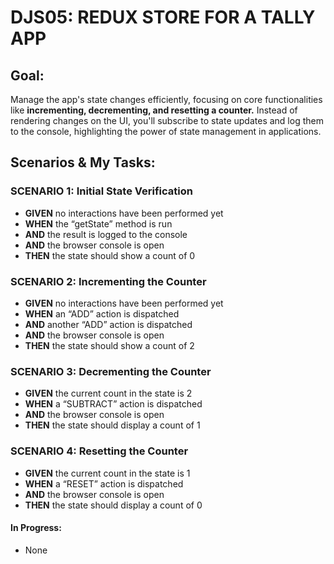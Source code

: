 # DJS05: REDUX STORE FOR A TALLY APP
 
 ## Goal:
 Manage the app's state changes efficiently, focusing on core functionalities like **incrementing, decrementing, and resetting a counter.** Instead of rendering changes on the UI, you'll subscribe to state updates and log them to the console, highlighting the power of state management in applications.


 ## Scenarios & My Tasks:

 ### SCENARIO 1: Initial State Verification
 - **GIVEN** no interactions have been performed yet
 - **WHEN** the “getState” method is run
 - **AND** the result is logged to the console
 - **AND** the browser console is open
 - **THEN** the state should show a count of 0

 ### SCENARIO 2: Incrementing the Counter
  - **GIVEN** no interactions have been performed yet
  - **WHEN** an “ADD” action is dispatched
  - **AND** another “ADD” action is dispatched
  - **AND** the browser console is open
  - **THEN** the state should show a count of 2

 ### SCENARIO 3: Decrementing the Counter
  - **GIVEN** the current count in the state is 2
  - **WHEN** a “SUBTRACT” action is dispatched
  - **AND** the browser console is open
  - **THEN** the state should display a count of 1

 ### SCENARIO 4: Resetting the Counter
  - **GIVEN** the current count in the state is 1
  - **WHEN** a “RESET” action is dispatched
  - **AND** the browser console is open
  - **THEN** the state should display a count of 0

 #### In Progress:
  - None
  
